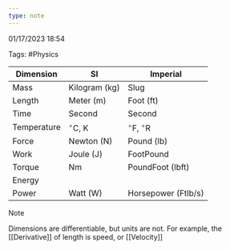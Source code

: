 ```yaml
---
type: note
---
```

01/17/2023 18:54

Tags: #Physics 



Dimension|SI|Imperial
----|----|----
Mass|Kilogram (kg)|Slug
Length|Meter (m)|Foot (ft)
Time|Second |Second
Temperature | $^\circ$C, K|$^\circ$F, $^\circ$R
Force|Newton (N)| Pound (lb)
Work|Joule (J)|FootPound
Torque|Nm|PoundFoot (lbft)
Energy| |
Power|Watt (W)|Horsepower (Ftlb/s)


>[!note]
>Dimensions are differentiable, but units are not. For example, the [[Derivative]] of length is speed, or [[Velocity]]